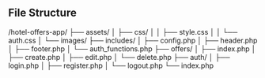 ## File Structure

/hotel-offers-app/
├── assets/
│   ├── css/
│   │   ├── style.css
│   │   └── auth.css
│   └── images/
├── includes/
│   ├── config.php
│   ├── header.php
│   ├── footer.php
│   └── auth_functions.php
├── offers/
│   ├── index.php
│   ├── create.php
│   ├── edit.php
│   └── delete.php
├── auth/
│   ├── login.php
│   ├── register.php
│   └── logout.php
└── index.php
